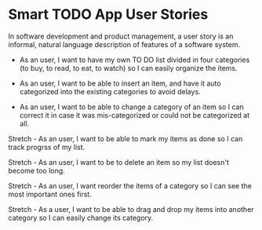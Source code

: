 # Smart TODO App User Stories

In software development and product management, a user story is an informal, natural language description of features of a software system.


* As an user, I want to have my own TO DO list divided in four categories (to buy, to read, to eat, to watch) so I can easily organize the items.

* As an user, I want to be able to insert an item, and have it auto categorized into the existing categories to avoid delays.

* As an user, I want to be able to change a category of an item so I can correct it in case it was mis-categorized or could not be categorized at all.


Stretch - As an user, I want to be able to mark my items as done so I can track progrss of my list.

Stretch - As an user, I want to be to delete an item so my list doesn't become too long.

Stretch - As an user, I want reorder the items of a category so I can see the most important ones first.

Stretch - As a user, I want to be able to drag and drop my items into another category so I can easily change its category.